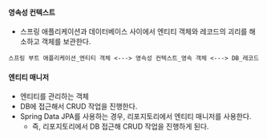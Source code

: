 #### 영속성 컨텍스트
- 스프링 애플리케이션과 데이터베이스 사이에서 엔티티 객체와 레코드의 괴리를 해소하고 객체를 보관한다.

```
스프링 부트 애플리케이션_엔티티 객체 <---> 영속성 컨텍스트_영속 객체 <---> DB_레코드
```


#### 엔티티 매니저
- 엔티티를 관리하는 객체
- DB에 접근해서 CRUD 작업을 진행한다.
- Spring Data JPA를 사용하는 경우, 리포지토리에서 엔티티 매니저를 사용한다.
	- 즉, 리포지토리에서 DB 접근해 CRUD 작업을 진행하게 된다.
